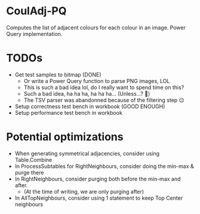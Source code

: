 # CoulAdj-PQ
Computes the list of adjacent colours for each colour in an image. Power Query implementation.


# TODOs

* Get test samples to bitmap (DONE)
    * Or write a Power Query function to parse PNG images, LOL
    * This is such a bad idea lol, do I really want to spend time on this?
    * Such a bad idea, ha ha ha, ha ha ha... (Unless...? 👀)
    * The TSV parser was abandonned because of the filtering step 😑
* Setup correctness test bench in workbook (GOOD ENOUGH)
* Setup performance test bench in workbook

# Potential optimizations

* When generating symmetrical adjacencies, consider using Table.Combine
* In ProcessSubtables for RightNeighbours, consider doing the min-max & purge there
* In RightNeighbours, consider purging both before the min-max and after. 
    * (At the time of writing, we are only purging after)
* In AllTopNeighbours, consider using 1 statement to keep Top Center neighbours


